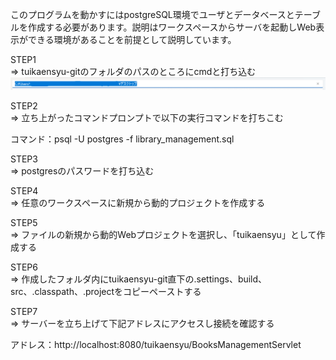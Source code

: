 このプログラムを動かすにはpostgreSQL環境でユーザとデータベースとテーブルを作成する必要があります。説明はワークスペースからサーバを起動しWeb表示ができる環境があることを前提として説明しています。

STEP1  
=> tuikaensyu-gitのフォルダのパスのところにcmdと打ち込む
![alt text](image.png)

STEP2  
=> 立ち上がったコマンドプロンプトで以下の実行コマンドを打ちこむ

コマンド：psql -U postgres -f library_management.sql

STEP3  
=> postgresのパスワードを打ち込む

STEP4  
=> 任意のワークスペースに新規から動的プロジェクトを作成する

STEP5  
=> ファイルの新規から動的Webプロジェクトを選択し、「tuikaensyu」として作成する

STEP6  
=> 作成したフォルダ内にtuikaensyu-git直下の.settings、build、src、.classpath、.projectをコピーペーストする

STEP7  
=> サーバーを立ち上げて下記アドレスにアクセスし接続を確認する

アドレス：http://localhost:8080/tuikaensyu/BooksManagementServlet
